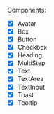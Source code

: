 Components:

- [x] Avatar
- [x] Box
- [x] Button
- [x] Checkbox
- [x] Heading
- [x] MultiStep
- [x] Text
- [x] TextArea
- [x] TextInput
- [x] Toast
- [x] Tooltip
